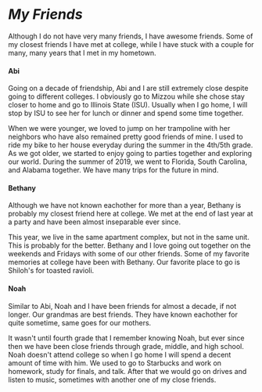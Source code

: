 # *My Friends*

Although I do not have very many friends, I have awesome friends. Some of my closest friends I have met at college, while I have stuck with a couple for many, many years that I met in my hometown. 

#### Abi
Going on a decade of friendship, Abi and I are still extremely close despite going to different colleges. I obviously go to Mizzou while she chose stay closer to home and go to Illinois State (ISU). Usually when I go home, I will stop by ISU to see her for lunch or dinner and spend some time together.

When we were younger, we loved to jump on her trampoline with her neighbors who have also remained pretty good friends of mine. I used to ride my bike to her house everyday during the summer in the 4th/5th grade. As we got older, we started to enjoy going to parties together and exploring our world. During the summer of 2019, we went to Florida, South Carolina, and Alabama together. We have many trips for the future in mind.

#### Bethany
Although we have not known eachother for more than a year, Bethany is probably my closest friend here at college. We met at the end of last year at a party and have been almost inseparable ever since. 

This year, we live in the same apartment complex, but not in the same unit. This is probably for the better. Bethany and I love going out together on the weekends and Fridays with some of our other friends. Some of my favorite memories at college have been with Bethany. Our favorite place to go is Shiloh's for toasted ravioli.

#### Noah
Similar to Abi, Noah and I have been friends for almost a decade, if not longer. Our grandmas are best friends. They have known eachother for quite sometime, same goes for our mothers. 

It wasn't until fourth grade that I remember knowing Noah, but ever since then we have been close friends through grade, middle, and high school. Noah doesn't attend college so when I go home I will spend a decent amount of time with him. We used to go to Starbucks and work on homework, study for finals, and talk. After that we would go on drives and listen to music, sometimes with another one of my close friends. 